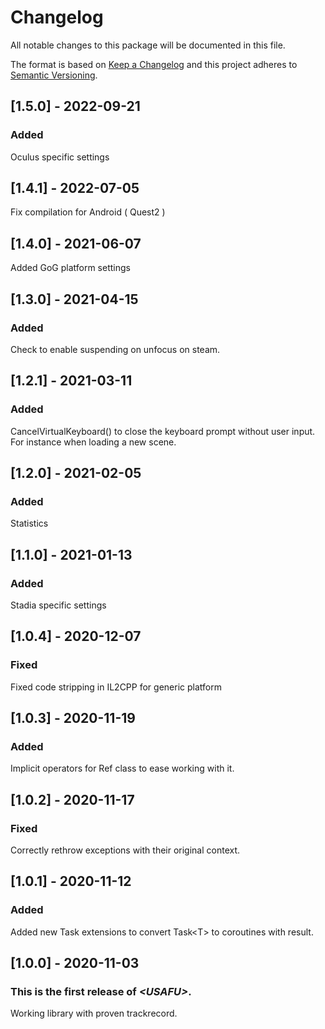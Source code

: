 # Changelog
All notable changes to this package will be documented in this file.

The format is based on [Keep a Changelog](http://keepachangelog.com/en/1.0.0/)
and this project adheres to [Semantic Versioning](http://semver.org/spec/v2.0.0.html).

## [1.5.0] - 2022-09-21

### Added

Oculus specific settings

## [1.4.1] - 2022-07-05

Fix compilation for Android ( Quest2 )

## [1.4.0] - 2021-06-07

Added GoG platform settings

## [1.3.0] - 2021-04-15

### Added

Check to enable suspending on unfocus on steam.

## [1.2.1] - 2021-03-11

### Added

CancelVirtualKeyboard() to close the keyboard prompt without user input. For instance when loading a new scene.

## [1.2.0] - 2021-02-05

### Added

Statistics

## [1.1.0] - 2021-01-13

### Added

Stadia specific settings

## [1.0.4] - 2020-12-07

### Fixed

Fixed code stripping in IL2CPP for generic platform

## [1.0.3] - 2020-11-19

### Added

Implicit operators for Ref class to ease working with it.

## [1.0.2] - 2020-11-17

### Fixed

Correctly rethrow exceptions with their original context.

## [1.0.1] - 2020-11-12

### Added

Added new Task extensions to convert Task\<T\> to coroutines with result.
 
## [1.0.0] - 2020-11-03

### This is the first release of *\<USAFU\>*.

Working library with proven trackrecord.

